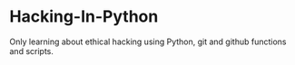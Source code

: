 # Hacking-In-Python
Only learning about ethical hacking using Python, git and github functions and scripts.
